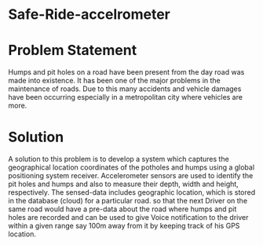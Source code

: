 # Safe-Ride-accelrometer

# Problem Statement
Humps and pit holes on a road have been present from the day road was made into existence. It has been one of the major problems in the maintenance of roads. Due to this many accidents and vehicle damages have been occurring especially in a metropolitan city where vehicles are more. 

# Solution

A solution to this problem is to develop a system which captures the geographical location coordinates of the potholes and humps using a global positioning system receiver. Accelerometer sensors are used to identify the pit holes and humps and also to measure their depth, width and height, respectively. The sensed-data includes geographic location, which is stored in the database (cloud) for a particular road. so that the next Driver on the same road would have a pre-data about the road where humps and pit holes are recorded and can be used to give Voice notification to the driver within a given range say 100m away from it by keeping track of his GPS location.



